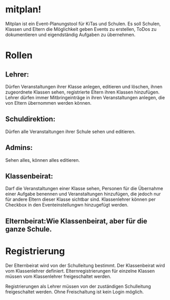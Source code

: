 # mitplan!
Mitplan ist ein Event-Planungstool für KiTas und Schulen. Es soll Schulen, Klassen und Eltern die Möglichkeit geben Events zu erstellen, ToDos zu dokumentieren und eigendständig Aufgaben zu übernehmen.

# Rollen
## Lehrer:
Dürfen Veranstaltungen ihrer Klasse anlegen, editieren und löschen, ihnen zugeordnete Klassen sehen, registrierte Eltern ihren Klassen hinzufügen. Lehrer dürfen immer Mitbringeinträge in ihren Veranstaltungen anlegen, die von Eltern übernommen werden können.

## Schuldirektion:
Dürfen alle Veranstaltungen ihrer Schule sehen und editieren.

## Admins:
Sehen alles, können alles editieren.

## Klassenbeirat:
Darf die Veranstaltungen einer Klasse sehen, Personen für die Übernahme einer Aufgabe benennen und Veranstaltungen hinzufügen, die jedoch nur für andere Eltern dieser Klasse sichtbar sind. Klassenlehrer können per Checkbox in den Eventeinstellungwn hinzugefügt werden.

## Elternbeirat:Wie Klassenbeirat, aber für die ganze Schule.

# Registrierung
Der Elternbeirat wird von der Schulleitung bestimmt.
Der Klassenbeirat wird vom Klassenlehrer definiert.
Elternregistrierungen für einzelne Klassen müssen vom Klassenlehrer freigeschaltet werden.

Registrierungen als Lehrer müssen von der zuständigen Schulleitung freigeschaltet werden.
Ohne Freischaltung ist kein Login möglich.

